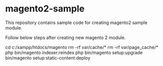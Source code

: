 # magento2-sample
This repository contains sample code for creating magento2 sample module.

Follow below steps after creating new magento 2 module.

cd c:/xampp/htdocs/magento
rm -rf var/cache/*
rm -rf var/page_cache/*
php bin/magento indexer:reindex
php bin/magento setup:upgrade
bin/magento setup:static-content:deploy
